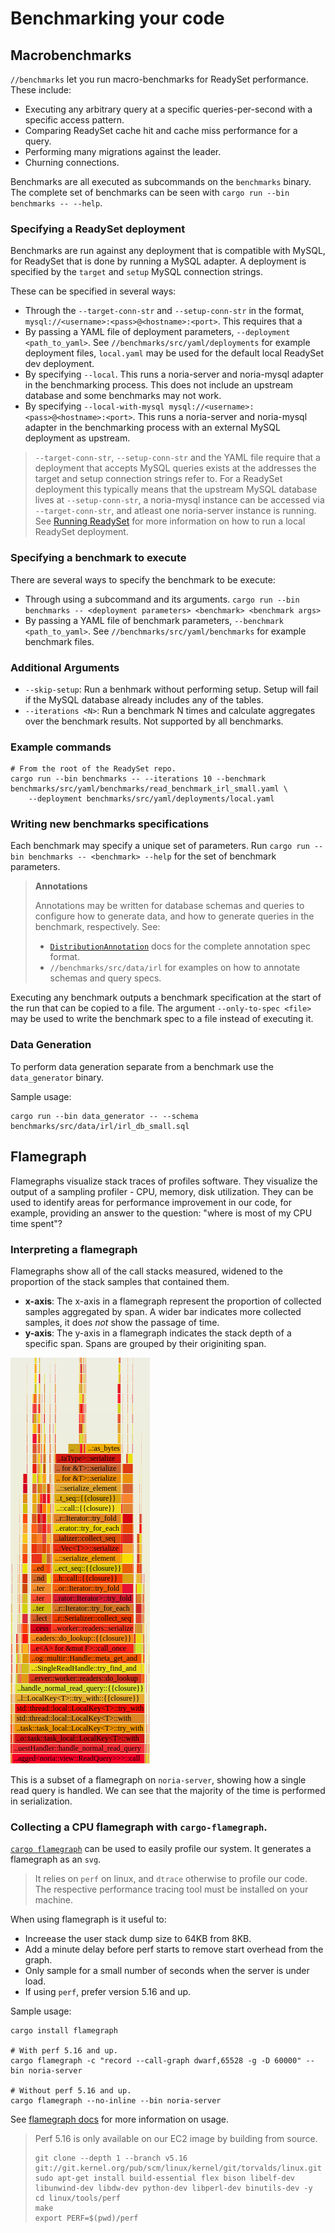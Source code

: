 # Benchmarking your code

## Macrobenchmarks

`//benchmarks` let you run macro-benchmarks for ReadySet performance. These include:
  * Executing any arbitrary query at a specific queries-per-second with a specific access pattern.
  * Comparing ReadySet cache hit and cache miss performance for a query.
  * Performing many migrations against the leader.
  * Churning connections.

Benchmarks are all executed as subcommands on the `benchmarks` binary.
The complete set of benchmarks can be seen with `cargo run --bin benchmarks -- --help`.

### Specifying a ReadySet deployment

Benchmarks are run against any deployment that is compatible with MySQL,
for ReadySet that is done by running a MySQL adapter. A deployment is
specified by the `target` and `setup` MySQL connection strings.

These can be specified in several ways:
 * Through the `--target-conn-str` and `--setup-conn-str` in the format,
   `mysql://<username>:<pass>@<hostname>:<port>`. This requires that a
 * By passing a YAML file of deployment parameters, `--deployment
   <path_to_yaml>`. See `//benchmarks/src/yaml/deployments` for
   example deployment files, `local.yaml` may be used for the default
   local ReadySet dev deployment.
 * By specifying `--local`. This runs a noria-server and noria-mysql
   adapter in the benchmarking process. This does not include an
   upstream database and some benchmarks may not work.
 * By specifying `--local-with-mysql mysql://<username>:<pass>@<hostname>:<port>`.
   This runs a noria-server and noria-mysql adapter in the benchmarking
   process with an external MySQL deployment as upstream.

> `--target-conn-str`, `--setup-conn-str` and the YAML file require that
> a deployment that accepts MySQL queries exists at the addresses the 
> target and setup connection strings refer to. For a ReadySet
> deployment this typically means that the upstream MySQL database lives
> at `--setup-conn-str`, a noria-mysql instance can be accessed via
> `--target-conn-str`, and atleast one noria-server instance is running.
> See [Running ReadySet](./running-readyset.md) for more information on
> how to run a local ReadySet deployment.

### Specifying a benchmark to execute
There are several ways to specify the benchmark to be execute:
 * Through using a subcommand and its arguments. `cargo run --bin
   benchmarks -- <deployment parameters> <benchmark> <benchmark args>`
 * By passing a YAML file of benchmark parameters, `--benchmark
   <path_to_yaml>`. See `//benchmarks/src/yaml/benchmarks` for
   example benchmark files. 

### Additional Arguments 
 * `--skip-setup`: Run a benhmark without performing setup. Setup will fail if the MySQL database
                   already includes any of the tables.
 * `--iterations <N>`: Run a benchmark N times and calculate aggregates over the benchmark results.
                       Not supported by all benchmarks.

<!-- TODO(justin): Add more useful examples -->
### Example commands
```
# From the root of the ReadySet repo.
cargo run --bin benchmarks -- --iterations 10 --benchmark benchmarks/src/yaml/benchmarks/read_benchmark_irl_small.yaml \
    --deployment benchmarks/src/yaml/deployments/local.yaml
```

### Writing new benchmarks specifications
Each benchmark may specify a unique set of parameters. Run `cargo run --bin benchmarks -- <benchmark> --help`
for the set of benchmark parameters.

> <b>Annotations</b>
>
> Annotations may be written for database schemas and queries to configure how to generate data,
> and how to generate queries in the benchmark, respectively. See:
>  * [`DistributionAnnotation`][] docs for the complete annotation spec format.
>  * `//benchmarks/src/data/irl` for examples on how to annotate schemas and query specs.

Executing any benchmark outputs a benchmark specification at the start of the run that can be copied to
a file. The argument `--only-to-spec <file>` may be used to write the benchmark spec to a file instead
of executing it.

[`DistributionAnnotation`]: http://docs/rustdoc/query_generator/struct.DistributionAnnotation.html

### Data Generation

To perform data generation separate from a benchmark use the `data_generator` binary.

Sample usage:
```
cargo run --bin data_generator -- --schema benchmarks/src/data/irl/irl_db_small.sql
```

## Flamegraph

Flamegraphs visualize stack traces of profiles software. They visualize
the output of a sampling profiler - CPU, memory, disk utilization. They
can be used to identify areas for performance improvement in our code,
for example, providing an answer to the question: "where is most of my
CPU time spent"?

### Interpreting a flamegraph
Flamegraphs show all of the call stacks measured, widened to the
proportion of the stack samples that contained them. 
    
  - **x-axis**: The x-axis in a flamegraph represent the proportion of
    collected samples aggregated by span. A wider bar indicates more
    collected samples, it does *not* show the passage of time.
  - **y-axis**: The y-axis in a flamegraph indicates the stack depth of
    a specific span. Spans are grouped by their originiting span.

![Sample Flamegraph](./images/flamegraph-example.png)

This is a subset of a flamegraph on `noria-server`, showing how a single
read query is handled. We can see that the majority of the time is
performed in serialization.

### Collecting a CPU flamegraph with `cargo-flamegraph`.

[`cargo flamegraph`](https://github.com/flamegraph-rs/flamegraph) can be
used  to easily profile our system. It generates a flamegraph as an
`svg`. 

> It relies on `perf` on linux, and `dtrace` otherwise to profile our 
> code. The respective performance tracing tool must be installed on
> your machine.

When using flamegraph is it useful to:
  * Increease the user stack dump size to 64KB from 8KB.
  * Add a minute delay before perf starts to remove start overhead from
    the graph.
  * Only sample for a small number of seconds when the server is under
    load.
  * If using `perf`, prefer version 5.16 and up.

Sample usage:
```
cargo install flamegraph

# With perf 5.16 and up.
cargo flamegraph -c "record --call-graph dwarf,65528 -g -D 60000" --bin noria-server

# Without perf 5.16 and up.
cargo flamegraph --no-inline --bin noria-server
```

See [flamegraph docs](https://github.com/flamegraph-rs/flamegraph) for 
more information on usage.

> Perf 5.16 is only available on our EC2 image by building from source.
> ```
> git clone --depth 1 --branch v5.16 git://git.kernel.org/pub/scm/linux/kernel/git/torvalds/linux.git
> sudo apt-get install build-essential flex bison libelf-dev libunwind-dev libdw-dev python-dev libperl-dev binutils-dev -y
> cd linux/tools/perf
> make
> export PERF=$(pwd)/perf
> ```













<!-- TODO: Microbenchmark information. -->
